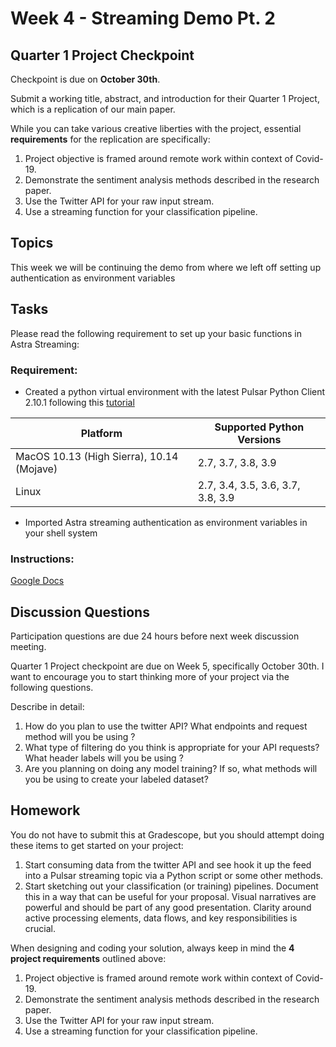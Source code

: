 # Week 4 - Streaming Demo Pt. 2

## Quarter 1 Project Checkpoint

Checkpoint is due on **October 30th**.  

Submit a working title, abstract, and introduction for their Quarter 1 Project, which is a replication of our main paper.

While you can take various creative liberties with the project, essential **requirements** for the replication are specifically:

1. Project objective is framed around remote work within context of Covid-19.
2. Demonstrate the sentiment analysis methods described in the research paper.
3. Use the Twitter API for your raw input stream.
4. Use a streaming function for your classification pipeline.


## Topics

This week we will be continuing the demo from where we left off setting up authentication as environment variables

## Tasks

Please read the following requirement to set up your basic functions in Astra Streaming:

### Requirement:
- Created a python virtual environment with the latest Pulsar Python Client 2.10.1 following this [tutorial](https://pulsar.apache.org/docs/client-libraries-python/#install)

|Platform |Supported Python Versions|
|-|-|
|MacOS 10.13 (High Sierra), 10.14 (Mojave) | 2.7, 3.7, 3.8, 3.9|
|Linux|	2.7, 3.4, 3.5, 3.6, 3.7, 3.8, 3.9|

- Imported Astra streaming authentication as environment variables in your shell system

### Instructions:

[Google Docs](https://docs.google.com/document/d/1VS31dXTIAmEkIh9o_9FcAhD-rVvcmnTo_Zm1zSMgCmY/edit)


## Discussion Questions

Participation questions are due 24 hours before next week discussion meeting.  

Quarter 1 Project checkpoint are due on Week 5, specifically October 30th. I want to encourage you to start thinking more of your project via the following questions.

Describe in detail:

1. How do you plan to use the twitter API? What endpoints and request method will you be using ? 
2. What type of filtering do you think is appropriate for your API requests? What header labels will you be using ?
3. Are you planning on doing any model training? If so, what methods will you be using to create your labeled dataset?

## Homework

You do not have to submit this at Gradescope, but you should attempt doing these items to get started on your project:

1. Start consuming data from the twitter API and see hook it up the feed into a Pulsar streaming topic via a Python script or some other methods.
2. Start sketching out your classification (or training) pipelines. Document this in a way that can be useful for your proposal. Visual narratives are powerful and should be part of any good presentation. Clarity around active processing elements, data flows, and key responsibilities is crucial.

When designing and coding your solution, always keep in mind the **4 project requirements** outlined above:

1. Project objective is framed around remote work within context of Covid-19.
2. Demonstrate the sentiment analysis methods described in the research paper.
3. Use the Twitter API for your raw input stream.
4. Use a streaming function for your classification pipeline.
